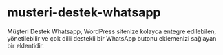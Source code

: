 # musteri-destek-whatsapp
Müşteri Destek Whatsapp, WordPress sitenize kolayca entegre edilebilen, yönetilebilir ve çok dilli destekli bir WhatsApp butonu eklemenizi sağlayan bir eklentidir.

